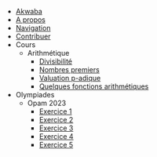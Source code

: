 - [Akwaba](index.md)
- [A propos](about.md)
- [Navigation](navigation.md)
- [Contribuer](support.md)
- Cours
     - Arithmétique
        - [Divisibilité](course/nt/first-concepts/divisibility.md)
        - [Nombres premiers](course/nt/first-concepts/prime-numbers.md)
        - [Valuation p-adique](course/nt/first-concepts/p-adic-valuation.md)
        - [Quelques fonctions arithmétiques](course/nt/first-concepts/some-arithm-functions.md)
- Olympiades
    - Opam 2023
        - [Exercice 1](opam/opam-2023/exercise-1.md)
        - [Exercice 2](opam/opam-2023/exercise-2.md)
        - [Exercice 3](opam/opam-2023/exercise-3.md)
        - [Exercice 4](opam/opam-2023/exercise-4.md)
        - [Exercice 5](opam/opam-2023/exercise-5.md)
